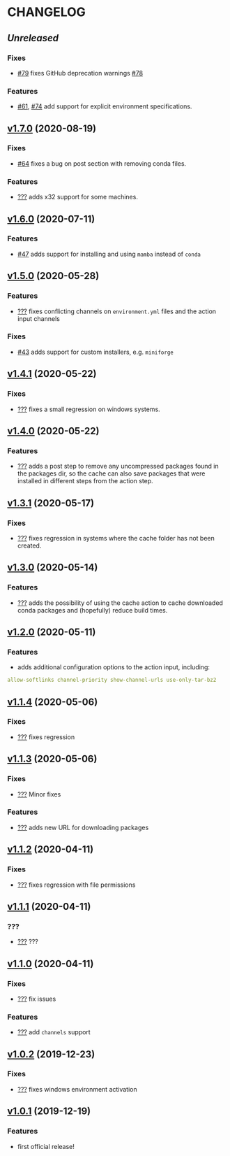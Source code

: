 # CHANGELOG

## _Unreleased_

### Fixes

- [#79][] fixes GitHub deprecation warnings [#78][]

### Features

- [#61][], [#74][] add support for explicit environment specifications.

[#61]: https://github.com/conda-incubator/setup-miniconda/pull/61
[#74]: https://github.com/conda-incubator/setup-miniconda/pull/74
[#78]: https://github.com/conda-incubator/setup-miniconda/pull/78
[#79]: https://github.com/conda-incubator/setup-miniconda/pull/79

## [v1.7.0][] (2020-08-19)

### Fixes

- [#64][] fixes a bug on post section with removing conda files.

### Features

- [???](#) adds x32 support for some machines.

[v1.7.0]: https://github.com/conda-incubator/setup-miniconda/releases/tag/v1.7.0
[#64]: https://github.com/conda-incubator/setup-miniconda/pull/64

## [v1.6.0][] (2020-07-11)

### Features

- [#47][] adds support for installing and using `mamba` instead of `conda`

[v1.6.0]: https://github.com/conda-incubator/setup-miniconda/releases/tag/v1.6.0
[#47]: https://github.com/conda-incubator/setup-miniconda/pull/47

## [v1.5.0][] (2020-05-28)

### Features

- [???](#) fixes conflicting channels on `environment.yml` files and the action
  input channels

### Fixes

- [#43][] adds support for custom installers, e.g. `miniforge`

[v1.5.0]: https://github.com/conda-incubator/setup-miniconda/releases/tag/v1.5.0
[#43]: https://github.com/conda-incubator/setup-miniconda/pull/43

## [v1.4.1][] (2020-05-22)

### Fixes

- [???](#) fixes a small regression on windows systems.

[v1.4.1]: https://github.com/conda-incubator/setup-miniconda/releases/tag/v1.4.1

## [v1.4.0][] (2020-05-22)

### Features

- [???](#) adds a post step to remove any uncompressed packages found in the
  packages dir, so the cache can also save packages that were installed in
  different steps from the action step.

[v1.4.0]: https://github.com/conda-incubator/setup-miniconda/releases/tag/v1.4.0

## [v1.3.1][] (2020-05-17)

### Fixes

- [???](#) fixes regression in systems where the cache folder has not been
  created.

[v1.3.1]: https://github.com/conda-incubator/setup-miniconda/releases/tag/v1.3.1

## [v1.3.0][] (2020-05-14)

### Features

- [???](#) adds the possibility of using the cache action to cache downloaded
  conda packages and (hopefully) reduce build times.

[v1.3.0]: https://github.com/conda-incubator/setup-miniconda/releases/tag/v1.3.0

## [v1.2.0][] (2020-05-11)

### Features

- adds additional configuration options to the action input, including:

```yaml
allow-softlinks channel-priority show-channel-urls use-only-tar-bz2
```

[v1.2.0]: https://github.com/conda-incubator/setup-miniconda/releases/tag/v1.2.0

## [v1.1.4][] (2020-05-06)

### Fixes

- [???](#) fixes regression

[v1.1.4]: https://github.com/conda-incubator/setup-miniconda/releases/tag/v1.1.4

## [v1.1.3][] (2020-05-06)

### Fixes

- [???](#) Minor fixes

### Features

- [???](#) adds new URL for downloading packages

[v1.1.3]: https://github.com/conda-incubator/setup-miniconda/releases/tag/v1.1.3

## [v1.1.2][] (2020-04-11)

### Fixes

- [???](#) fixes regression with file permissions

[v1.1.2]: https://github.com/conda-incubator/setup-miniconda/releases/tag/v1.1.2

## [v1.1.1][] (2020-04-11)

### ???

- [???](#) ???

[v1.1.1]: https://github.com/conda-incubator/setup-miniconda/releases/tag/v1.1.1

## [v1.1.0][] (2020-04-11)

### Fixes

- [???](#) fix issues

### Features

- [???](#) add `channels` support

[v1.1.0]: https://github.com/conda-incubator/setup-miniconda/releases/tag/v1.1.0

## [v1.0.2][] (2019-12-23)

### Fixes

- [???](#) fixes windows environment activation

[v1.0.2]: https://github.com/conda-incubator/setup-miniconda/releases/tag/v1.0.2

## [v1.0.1][] (2019-12-19)

### Features

- first official release!

[v1.0.1]: https://github.com/conda-incubator/setup-miniconda/releases/tag/v1.0.1
